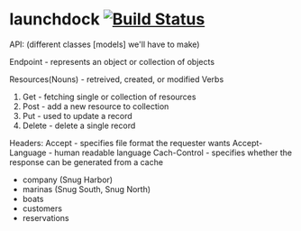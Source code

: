 # launchdock [![Build Status](https://travis-ci.org/candycandycandy/launchdock.svg?branch=master)](https://travis-ci.org/candycandycandy/launchdock)

API:
(different classes [models] we'll have to make)

Endpoint - represents an object or collection of objects

Resources(Nouns) - retreived, created, or modified
Verbs
1. Get - fetching single or collection of resources
2. Post - add a new resource to collection
3. Put - used to update a record
4. Delete - delete a single record

Headers:
Accept - specifies file format the requester wants
Accept-Language - human readable language
Cach-Control - specifies whether the response can be generated from a cache

- company (Snug Harbor)
- marinas (Snug South, Snug North)
- boats 
- customers
- reservations
